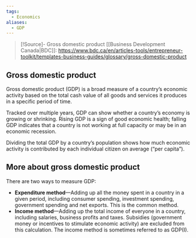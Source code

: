 ```yaml
---
tags:
  - Economics
aliases:
  - GDP
---
```

> [!Source]-
> Gross domestic product [[Business Development Canada|BDC]]: https://www.bdc.ca/en/articles-tools/entrepreneur-toolkit/templates-business-guides/glossary/gross-domestic-product

## Gross domestic product

Gross domestic product (GDP) is a broad measure of a country’s economic activity based on the total cash value of all goods and services it produces in a specific period of time.

Tracked over multiple years, GDP can show whether a country’s economy is growing or shrinking. Rising GDP is a sign of good economic health; falling GDP indicates that a country is not working at full capacity or may be in an economic recession.

Dividing the total GDP by a country’s population shows how much economic activity is contributed by each individual citizen on average (“per capita”).

## More about gross domestic product

There are two ways to measure GDP:

- **Expenditure method**—Adding up all the money spent in a country in a given period, including consumer spending, investment spending, government spending and net exports. This is the common method.
- **Income method**—Adding up the total income of everyone in a country, including salaries, business profits and taxes. Subsidies (government money or incentives to stimulate economic activity) are excluded from this calculation. The income method is sometimes referred to as GDP(I).